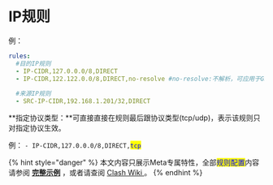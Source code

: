 # IP规则

例：

```yaml
rules:
  #目的IP规则
  - IP-CIDR,127.0.0.0/8,DIRECT
  - IP-CIDR,122.122.0.0/8,DIRECT,no-resolve #no-resolve:不解析，可应用于GEOIP, IP-CIDR
  
  #来源IP规则
  - SRC-IP-CIDR,192.168.1.201/32,DIRECT
```

**指定协议类型：**可直接直接在规则最后跟协议类型(tcp/udp)，表示该规则只对指定协议生效。

例： `- IP-CIDR,127.0.0.0/8,DIRECT,`<mark style="color:blue;">`tcp`</mark>



{% hint style="danger" %}
本文内容只展示Meta专属特性，全部<mark style="color:blue;">规则配置</mark>内容请参阅 [**完整示例**](broken-reference) ，或者请查阅 [Clash Wiki ](https://lancellc.gitbook.io/clash/clash-config-file/rules)。
{% endhint %}
